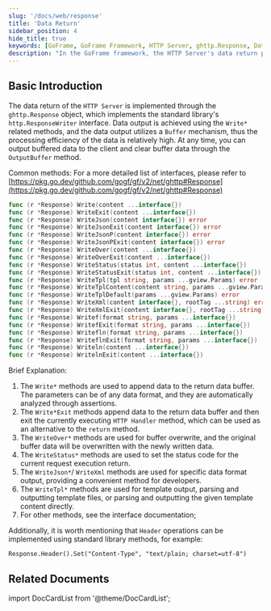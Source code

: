 ```yaml
---
slug: '/docs/web/response'
title: 'Data Return'
sidebar_position: 4
hide_title: true
keywords: [GoFrame, GoFrame Framework, HTTP Server, ghttp.Response, Data Return, Buffer Mechanism, Write Method, WriteJson, WriteTpl, Header Operations]
description: "In the GoFrame framework, the HTTP Server's data return processing is handled through the ghttp.Response object and its various Write methods. These allow for efficient data output, including JSON and XML format returns, as well as template output. Additionally, the document covers the use of data buffers and setting HTTP header information to help developers better manage HTTP responses."
---
```



## Basic Introduction

The data return of the `HTTP Server` is implemented through the `ghttp.Response` object, which implements the standard library's `http.ResponseWriter` interface. Data output is achieved using the `Write*` related methods, and the data output utilizes a `Buffer` mechanism, thus the processing efficiency of the data is relatively high. At any time, you can output buffered data to the client and clear buffer data through the `OutputBuffer` method.

Common methods: For a more detailed list of interfaces, please refer to [https://pkg.go.dev/github.com/gogf/gf/v2/net/ghttp#Response](https://pkg.go.dev/github.com/gogf/gf/v2/net/ghttp#Response)

```go
func (r *Response) Write(content ...interface{})
func (r *Response) WriteExit(content ...interface{})
func (r *Response) WriteJson(content interface{}) error
func (r *Response) WriteJsonExit(content interface{}) error
func (r *Response) WriteJsonP(content interface{}) error
func (r *Response) WriteJsonPExit(content interface{}) error
func (r *Response) WriteOver(content ...interface{})
func (r *Response) WriteOverExit(content ...interface{})
func (r *Response) WriteStatus(status int, content ...interface{})
func (r *Response) WriteStatusExit(status int, content ...interface{})
func (r *Response) WriteTpl(tpl string, params ...gview.Params) error
func (r *Response) WriteTplContent(content string, params ...gview.Params) error
func (r *Response) WriteTplDefault(params ...gview.Params) error
func (r *Response) WriteXml(content interface{}, rootTag ...string) error
func (r *Response) WriteXmlExit(content interface{}, rootTag ...string) error
func (r *Response) Writef(format string, params ...interface{})
func (r *Response) WritefExit(format string, params ...interface{})
func (r *Response) Writefln(format string, params ...interface{})
func (r *Response) WriteflnExit(format string, params ...interface{})
func (r *Response) Writeln(content ...interface{})
func (r *Response) WritelnExit(content ...interface{})
```

Brief Explanation:

1. The `Write*` methods are used to append data to the return data buffer. The parameters can be of any data format, and they are automatically analyzed through assertions.
2. The `Write*Exit` methods append data to the return data buffer and then exit the currently executing `HTTP Handler` method, which can be used as an alternative to the `return` method.
3. The `WriteOver*` methods are used for buffer overwrite, and the original buffer data will be overwritten with the newly written data.
4. The `WriteStatus*` methods are used to set the status code for the current request execution return.
5. The `WriteJson*`/ `WriteXml` methods are used for specific data format output, providing a convenient method for developers.
6. The `WriteTpl*` methods are used for template output, parsing and outputting template files, or parsing and outputting the given template content directly.
7. For other methods, see the interface documentation;

Additionally, it is worth mentioning that `Header` operations can be implemented using standard library methods, for example:

```
Response.Header().Set("Content-Type", "text/plain; charset=utf-8")
```

## Related Documents
import DocCardList from '@theme/DocCardList';

<DocCardList />